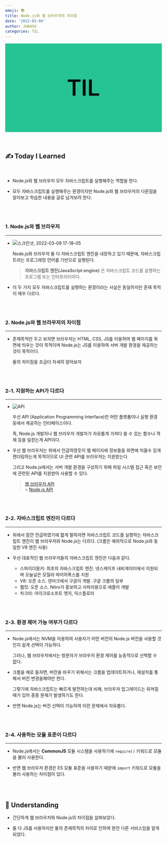 ```yaml
---
emoji: 📚
title: Node.js와 웹 브라우저의 차이점
date: '2022-03-09'
author: JH8459
categories: TIL
---
```


![github-blog.png](../../assets/common/TIL.jpeg)

<br>

## ✍️ **T**oday **I** **L**earned

<br>

- Node.js와 웹 브라우저 모두 자바스크립트를 실행해주는 역할을 한다.

- 모두 자바스크립트를 실행해주는 환경이지만 Node.js와 웹 브라우저의 다른점을 알아보고 학습한 내용을 글로 남겨보려 한다.

<br>
<br>

### 1. Node.js와 웹 브라우저

---

- ![스크린샷, 2022-03-09 17-18-05](https://user-images.githubusercontent.com/83164003/157400661-66decf60-0422-4320-a80e-80d4bf5194db.png)

  Node.js와 브라우저 둘 다 자바스크립트 엔진을 내장하고 있기 때문에, 자바스크립트라는 프로그래밍 언어를 기반으로 실행된다.

  > **자바스크립트 엔진(JavaScript engine)** 은 자바스크립트 코드를 실행하는 프로그램 또는 인터프리터이다.

- 이 두 가지 모두 자바스크립트를 실행하는 환경이라는 사실은 동일하지만 존재 목적이 매우 다르다.

<br>
<br>

### 2. Node.js와 웹 브라우저의 차이점

---

- 존재목적만 두고 보자면 브라우저는 HTML, CSS, JS를 이용하여 웹 페이지를 화면에 띄우는 것이 목적이며 Node.js는 JS를 이용하여 서버 개발 환경을 제공하는 것이 목적이다.

  둘의 차이점을 조금더 자세히 알아보자

<br>
<br>

### 2-1. 지원하는 API가 다르다

---

- ![API](https://user-images.githubusercontent.com/83164003/157400874-eaade652-dab7-4625-bc32-16c8b14b90e8.png)

  우선 API (Application Programming Interface)란 어떤 플랫폼이나 실행 환경 등에서 제공하는 인터페이스이다.

  즉, Node.js 개발자나 웹 브라우저 개발자가 자유롭게 가져다 쓸 수 있는 함수나 객체 등을 일컫는게 API이다.

- 우선 웹 브라우저는 위에서 언급하였듯이 웹 페이지에 정보들을 화면에 띄울수 있게 렌더링하는게 목적이므로 UI 관련 API를 브라우저는 지원받는다.

  그리고 Node.js에서는 서버 개발 환경을 구성하기 위해 파일 시스템 접근 혹은 보안에 관련된 API를 지원받아 사용할 수 있다.

  > <a href="https://developer.mozilla.org/ko/docs/Web/API">웹 브라우저 API</a><br> > <a href=" https://nodejs.org/docs/latest/api/">Node.js API</a>

<br>
<br>

### 2-2. 자바스크립트 엔진이 다르다

---

- 위에서 잠깐 언급하였기에 짧게 말하자면 자바스크립트 코드를 실행하는 자바스크립트 엔진이 웹 브라우저와 Node.js는 다르다. (크롬은 예외적으로 Node.js와 동일한 V8 엔진 사용)

- 우선 대표적인 웹 브라우저들의 자바스크립트 엔진은 다음과 같다.

  - 스파이더몽키: 최초의 자바스크립트 엔진. 넷스케이프 내비게이터에서 지원되며 오늘날은 모질라 파이어폭스를 지원
  - V8: 오픈 소스. 덴마크에서 구글이 개발. 구글 크롬의 일부
  - 웹킷: 오픈 소스. Nitro가 홍보하고 사파리용으로 애플이 개발
  - 차크라: 마이크로소프트 엣지, 익스플로러

<br>
<br>

### 2-3. 환경 제어 가능 여부가 다르다

---

- Node.js에서는 NVM을 이용하여 사용자가 어떤 버전의 Node.js 버전을 사용할 것인지 쉽게 선택이 가능하다.

  그러나, 웹 브라우저에서는 방문자가 브라우저 환경 제어를 능동적으로 선택할 수 없다.

- 크롬을 예로 들자면, 버전을 바꾸기 위해서는 크롬을 업데이트하거나, 재설치를 통해서 버전 변경을해야만 한다.

  그렇기에 자바스크립트는 빠르게 발전하는데 비해, 브라우저 업그레이드는 뒤쳐질 때가 있어 종종 문제가 발생하기도 한다.

- 반면 Node.js는 버전 선택이 가능하여 이런 문제에서 자유롭다.

<br>
<br>

### 2-4. 사용하는 모듈 표준이 다르다

---

- Node.js에서는 **CommonJS** 모듈 시스템을 사용하기에 `require()` 키워드로 모듈을 불러 사용한다.

- 반면 웹 브라우저 환경은 ES 모듈 표준을 사용하기 때문에 `import` 키워드로 모듈을 불러 사용하는 차이점이 있다.

<br>
<br>

## 🤔 Understanding

- 간단하게 웹 브라우저와 Node.js의 차이점을 살펴보았다.

- 둘 다 JS를 사용하지만 둘의 존재목적의 차이로 인하여 완전 다른 서비스임을 알게 되었다.

<br>
<br>

